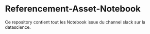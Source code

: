 # Referencement-Asset-Notebook
Ce repository contient tout les Notebook issue du channel slack sur la datascience.
